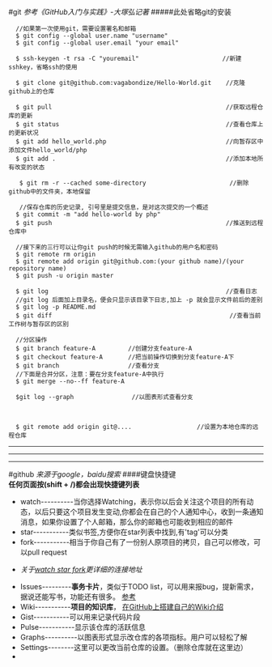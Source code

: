 #git
*参考《GitHub入门与实践》-大塚弘记著*
#####此处省略git的安装
  ```
    //如果第一次使用git，需要设置署名和邮箱
    $ git config --global user.name "username"
    $ git config --global user.email "your email"
    
    $ ssh-keygen -t rsa -C "youremail"                       //新建sshkey，省略ssh的使用

    $ git clone git@github.com:vagabondize/Hello-World.git    //克隆github上的仓库
    
    $ git pull                                                //获取远程仓库的更新
    $ git status                                              //查看仓库上的更新状况
    $ git add hello_world.php                                 //向暂存区中添加文件hello_world/php
    $ git add .                                               //添加本地所有改变的状态
    
    $ git rm -r --cached some-directory                       //删除github中的文件夹，本地保留
    
    //保存仓库的历史记录, 引号里是提交信息，是对这次提交的一个概述
    $ git commit -m "add hello-world by php"                  
    $ git push                                                //推送到远程仓库中
    
    //接下来的三行可以让你git push的时候无需输入github的用户名和密码
    $ git remote rm origin
    $ git remote add origin git@github.com:(your github name)/(your repository name)
    $ git push -u origin master

    $ git log                                                 //查看日志
    //git log 后面加上目录名，便会只显示该目录下日志,加上 -p 就会显示文件前后的差别
    $ git log -p README.md
    $ git diff                                                 //查看当前工作树与暂存区的区别

    //分区操作
    $ git branch feature-A         //创建分支feature-A
    $ git checkout feature-A       //把当前操作切换到分支feature-A下
    $ git branch                   //查看分支   
    //下面是合并分区，注意：要在分支feature-A中执行
    $ git merge --no--ff feature-A   

    $git log --graph                //以图表形式查看分支



    $ git remote add origin git@....                  //设置为本地仓库的远程仓库           

  ```

***
* * *
- - -
#github
*来源于google，baidu搜索*
####键盘快捷键       
**任何页面按(shift + /)都会出现快捷键列表**

  * watch----------当你选择Watching，表示你以后会关注这个项目的所有动态，以后只要这个项目发生变动,你都会在自己的个人通知中心，收到一条通知消息，如果你设置了个人邮箱，那么你的邮箱也可能收到相应的邮件
  * star-----------类似书签,方便你在star列表中找到,有'tag'可以分类
  * fork-----------相当于你自己有了一份别人原项目的拷贝，自己可以修改，可以pull request
  + *关于[watch star fork](http://www.jianshu.com/p/6c366b53ea41)更详细的连接地址*
  * Issues---------**事务卡片**，类似于TODO list，可以用来报bug，提新需求，据说还能写书，功能还有很多。
  [参考](http://book.haoduoshipin.com/gitbeijing/issues.html)
  * Wiki-----------**项目的知识库**， [在GitHub上搭建自己的Wiki介绍](http://www.360doc.com/content/14/0514/12/14416931_377498145.shtml)
  * Gist-----------可以用来记录代码片段
  * Pulse-----------显示该仓库的活跃信息
  * Graphs----------以图表形式显示改仓库的各项指标。用户可以轻松了解
  * Settings--------这里可以更改当前仓库的设置。（删除仓库就在这里边）
  * 


